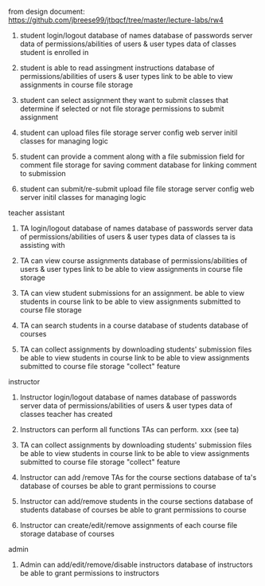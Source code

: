 from design document: https://github.com/jbreese99/jtbqcf/tree/master/lecture-labs/rw4


1. student login/logout
	database of names
	database of passwords
	server
	data of permissions/abilities of users & user types
	data of classes student is enrolled in

2. student is able to read assingment instructions
	database of permissions/abilities of users & user types
	link to be able to view assignments in course
	file storage

3. student can select assignment they want to submit
	classes that determine if selected or not
	file storage
	permissions to submit assignment

4. student can upload files
	file storage
	server config
	web server
	initil classes for managing logic

5. student can provide a comment along with a file submission
	field for comment
	file storage for saving comment
	database for linking comment to submission

6. student can submit/re-submit upload file
	file storage
	server config
	web server
	initil classes for managing logic



teacher assistant

1. TA login/logout
	database of names
	database of passwords
	server
	data of permissions/abilities of users & user types
	data of classes ta is assisting with

2. TA can view course assignments
	database of permissions/abilities of users & user types
	link to be able to view assignments in course
	file storage

3. TA can view student submissions for an assignment.
	be able to view students in course
	link to be able to view assignments submitted to course
	file storage


4. TA can search students in a course
	database of students
	database of courses

5. TA can collect assignments by downloading students' submission files
	be able to view students in course
	link to be able to view assignments submitted to course
	file storage
	"collect" feature

instructor

1. Instructor login/logout
	database of names
	database of passwords
	server
	data of permissions/abilities of users & user types
	data of classes teacher has created

2. Instructors can perform all functions TAs can perform.
xxx (see ta)

3. TA can collect assignments by downloading students' submission files
	be able to view students in course
	link to be able to view assignments submitted to course
	file storage
	"collect" feature

4. Instructor can add /remove TAs for the course sections
	database of ta's
	database of courses
	be able to grant permissions to course

5. Instructor can add/remove students in the course sections
	database of students
	database of courses
	be able to grant permissions to course

6. Instructor can create/edit/remove assignments of each course
	file storage
	database of courses
	

admin

1. Admin can add/edit/remove/disable instructors
	database of instructors
	be able to grant permissions to instructors
